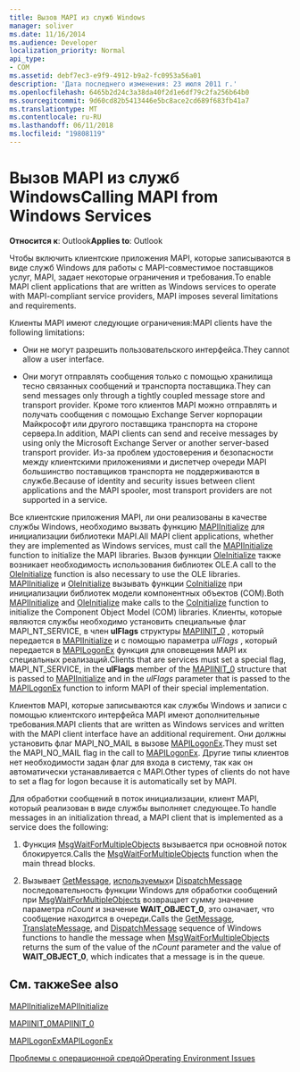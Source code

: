 ```yaml
---
title: Вызов MAPI из служб Windows
manager: soliver
ms.date: 11/16/2014
ms.audience: Developer
localization_priority: Normal
api_type:
- COM
ms.assetid: debf7ec3-e9f9-4912-b9a2-fc0953a56a01
description: 'Дата последнего изменения: 23 июля 2011 г.'
ms.openlocfilehash: 6465b2d24c3a38da40f2d1e6df79c2fa256b64b0
ms.sourcegitcommit: 9d60cd82b5413446e5bc8ace2cd689f683fb41a7
ms.translationtype: MT
ms.contentlocale: ru-RU
ms.lasthandoff: 06/11/2018
ms.locfileid: "19808119"
---
```

# <a name="calling-mapi-from-windows-services"></a><span data-ttu-id="a90b0-103">Вызов MAPI из служб Windows</span><span class="sxs-lookup"><span data-stu-id="a90b0-103">Calling MAPI from Windows Services</span></span>

  
  
<span data-ttu-id="a90b0-104">**Относится к**: Outlook</span><span class="sxs-lookup"><span data-stu-id="a90b0-104">**Applies to**: Outlook</span></span> 
  
<span data-ttu-id="a90b0-105">Чтобы включить клиентские приложения MAPI, которые записываются в виде служб Windows для работы с MAPI-совместимое поставщиков услуг, MAPI, задает некоторые ограничения и требования.</span><span class="sxs-lookup"><span data-stu-id="a90b0-105">To enable MAPI client applications that are written as Windows services to operate with MAPI-compliant service providers, MAPI imposes several limitations and requirements.</span></span>
  
<span data-ttu-id="a90b0-106">Клиенты MAPI имеют следующие ограничения:</span><span class="sxs-lookup"><span data-stu-id="a90b0-106">MAPI clients have the following limitations:</span></span>
  
- <span data-ttu-id="a90b0-107">Они не могут разрешить пользовательского интерфейса.</span><span class="sxs-lookup"><span data-stu-id="a90b0-107">They cannot allow a user interface.</span></span>
    
- <span data-ttu-id="a90b0-108">Они могут отправлять сообщения только с помощью хранилища тесно связанных сообщений и транспорта поставщика.</span><span class="sxs-lookup"><span data-stu-id="a90b0-108">They can send messages only through a tightly coupled message store and transport provider.</span></span> <span data-ttu-id="a90b0-109">Кроме того клиентов MAPI можно отправлять и получать сообщения с помощью Exchange Server корпорации Майкрософт или другого поставщика транспорта на стороне сервера.</span><span class="sxs-lookup"><span data-stu-id="a90b0-109">In addition, MAPI clients can send and receive messages by using only the Microsoft Exchange Server or another server-based transport provider.</span></span> <span data-ttu-id="a90b0-110">Из-за проблем удостоверения и безопасности между клиентскими приложениями и диспетчер очереди MAPI большинство поставщиков транспорта не поддерживаются в службе.</span><span class="sxs-lookup"><span data-stu-id="a90b0-110">Because of identity and security issues between client applications and the MAPI spooler, most transport providers are not supported in a service.</span></span> 
    
<span data-ttu-id="a90b0-111">Все клиентские приложения MAPI, ли они реализованы в качестве службы Windows, необходимо вызвать функцию [MAPIInitialize](mapiinitialize.md) для инициализации библиотеки MAPI.</span><span class="sxs-lookup"><span data-stu-id="a90b0-111">All MAPI client applications, whether they are implemented as Windows services, must call the [MAPIInitialize](mapiinitialize.md) function to initialize the MAPI libraries.</span></span> <span data-ttu-id="a90b0-112">Вызов функции [OleInitialize](http://msdn.microsoft.com/en-us/library/ms690134%28v=VS.85%29.aspx) также возникает необходимость использования библиотек OLE.</span><span class="sxs-lookup"><span data-stu-id="a90b0-112">A call to the [OleInitialize](http://msdn.microsoft.com/en-us/library/ms690134%28v=VS.85%29.aspx) function is also necessary to use the OLE libraries.</span></span> <span data-ttu-id="a90b0-113">[MAPIInitialize](mapiinitialize.md) и [OleInitialize](http://msdn.microsoft.com/en-us/library/ms690134%28v=VS.85%29.aspx) вызывать функции [CoInitialize](http://msdn.microsoft.com/en-us/library/ms678543%28VS.85%29.aspx) при инициализации библиотек модели компонентных объектов (COM).</span><span class="sxs-lookup"><span data-stu-id="a90b0-113">Both [MAPIInitialize](mapiinitialize.md) and [OleInitialize](http://msdn.microsoft.com/en-us/library/ms690134%28v=VS.85%29.aspx) make calls to the [CoInitialize](http://msdn.microsoft.com/en-us/library/ms678543%28VS.85%29.aspx) function to initialize the Component Object Model (COM) libraries.</span></span> <span data-ttu-id="a90b0-114">Клиенты, которые являются службы необходимо установить специальные флаг MAPI_NT_SERVICE, в член **ulFlags** структуры [MAPIINIT_0](mapiinit_0.md) , который передается в [MAPIInitialize](mapiinitialize.md) и с помощью параметра _ulFlags_ , который передается в [MAPILogonEx](mapilogonex.md) функция для оповещения MAPI их специальных реализаций.</span><span class="sxs-lookup"><span data-stu-id="a90b0-114">Clients that are services must set a special flag, MAPI_NT_SERVICE, in the **ulFlags** member of the [MAPIINIT_0](mapiinit_0.md) structure that is passed to [MAPIInitialize](mapiinitialize.md) and in the  _ulFlags_ parameter that is passed to the [MAPILogonEx](mapilogonex.md) function to inform MAPI of their special implementation.</span></span> 
  
<span data-ttu-id="a90b0-115">Клиентов MAPI, которые записываются как службы Windows и записи с помощью клиентского интерфейса MAPI имеют дополнительные требования.</span><span class="sxs-lookup"><span data-stu-id="a90b0-115">MAPI clients that are written as Windows services and written with the MAPI client interface have an additional requirement.</span></span> <span data-ttu-id="a90b0-116">Они должны установить флаг MAPI_NO_MAIL в вызове [MAPILogonEx](mapilogonex.md).</span><span class="sxs-lookup"><span data-stu-id="a90b0-116">They must set the MAPI_NO_MAIL flag in the call to [MAPILogonEx](mapilogonex.md).</span></span> <span data-ttu-id="a90b0-117">Другие типы клиентов нет необходимости задан флаг для входа в систему, так как он автоматически устанавливается с MAPI.</span><span class="sxs-lookup"><span data-stu-id="a90b0-117">Other types of clients do not have to set a flag for logon because it is automatically set by MAPI.</span></span>
  
<span data-ttu-id="a90b0-118">Для обработки сообщений в поток инициализации, клиент MAPI, который реализован в виде службы выполняет следующее.</span><span class="sxs-lookup"><span data-stu-id="a90b0-118">To handle messages in an initialization thread, a MAPI client that is implemented as a service does the following:</span></span>
  
1. <span data-ttu-id="a90b0-119">Функция [MsgWaitForMultipleObjects](http://msdn.microsoft.com/en-us/library/ms684242%28VS.85%29.aspx) вызывается при основной поток блокируется.</span><span class="sxs-lookup"><span data-stu-id="a90b0-119">Calls the [MsgWaitForMultipleObjects](http://msdn.microsoft.com/en-us/library/ms684242%28VS.85%29.aspx) function when the main thread blocks.</span></span> 
    
2. <span data-ttu-id="a90b0-120">Вызывает [GetMessage](http://msdn.microsoft.com/en-us/library/ms644936%28VS.85%29.aspx), [используемых](http://msdn.microsoft.com/en-us/library/ms644955%28VS.85%29.aspx)и [DispatchMessage](http://msdn.microsoft.com/en-us/library/ms644934%28VS.85%29.aspx) последовательность функции Windows для обработки сообщений при [MsgWaitForMultipleObjects](http://msdn.microsoft.com/en-us/library/ms684242%28VS.85%29.aspx) возвращает сумму значение параметра _nCount_ и значение **WAIT_OBJECT_0**, это означает, что сообщение находится в очереди.</span><span class="sxs-lookup"><span data-stu-id="a90b0-120">Calls the [GetMessage](http://msdn.microsoft.com/en-us/library/ms644936%28VS.85%29.aspx), [TranslateMessage](http://msdn.microsoft.com/en-us/library/ms644955%28VS.85%29.aspx), and [DispatchMessage](http://msdn.microsoft.com/en-us/library/ms644934%28VS.85%29.aspx) sequence of Windows functions to handle the message when [MsgWaitForMultipleObjects](http://msdn.microsoft.com/en-us/library/ms684242%28VS.85%29.aspx) returns the sum of the value of the  _nCount_ parameter and the value of **WAIT_OBJECT_0**, which indicates that a message is in the queue.</span></span>
    
## <a name="see-also"></a><span data-ttu-id="a90b0-121">См. также</span><span class="sxs-lookup"><span data-stu-id="a90b0-121">See also</span></span>



[<span data-ttu-id="a90b0-122">MAPIInitialize</span><span class="sxs-lookup"><span data-stu-id="a90b0-122">MAPIInitialize</span></span>](mapiinitialize.md)
  
[<span data-ttu-id="a90b0-123">MAPIINIT_0</span><span class="sxs-lookup"><span data-stu-id="a90b0-123">MAPIINIT_0</span></span>](mapiinit_0.md)
  
[<span data-ttu-id="a90b0-124">MAPILogonEx</span><span class="sxs-lookup"><span data-stu-id="a90b0-124">MAPILogonEx</span></span>](mapilogonex.md)


[<span data-ttu-id="a90b0-125">Проблемы с операционной средой</span><span class="sxs-lookup"><span data-stu-id="a90b0-125">Operating Environment Issues</span></span>](operating-environment-issues.md)

